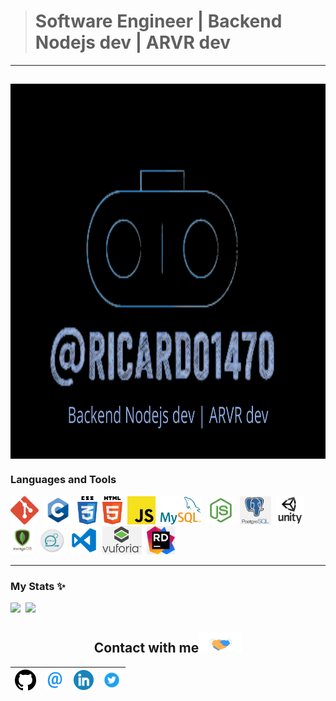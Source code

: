 
> # Software Engineer | Backend Nodejs dev | ARVR dev
---

<a href="personal logo"><img src="https://github.com/ricardo1470/ricardo1470/blob/master/img/Backend.png" align="middle" width="1000" height="600"></a>
---
### Languages and Tools
<code><img height="45" src="https://github.com/ricardo1470/ricardo1470/blob/master/img/Git_logo.png"></code>&nbsp;
<code><img height="45" src="https://github.com/ricardo1470/ricardo1470/blob/master/img/c.png"></code>&nbsp;
<code><img height="45" src="https://github.com/ricardo1470/ricardo1470/blob/master/img/css3_logo.png"></code>&nbsp;
<code><img height="45" src="https://github.com/ricardo1470/ricardo1470/blob/master/img/html5_logo.png"></code>&nbsp;
<code><img height="45" src="https://github.com/ricardo1470/ricardo1470/blob/master/img/js.png"></code>&nbsp;
<code><img height="45" src="https://github.com/ricardo1470/ricardo1470/blob/master/img/mysql.png"></code>&nbsp;
<code><img height="45" src="https://github.com/ricardo1470/ricardo1470/blob/master/img/node2.jpg"></code>&nbsp;
<code><img height="45" src="https://github.com/ricardo1470/ricardo1470/blob/master/img/postgresql.png"></code>&nbsp;
<code><img height="45" src="https://github.com/ricardo1470/ricardo1470/blob/master/img/unity3d-logo.png"></code>&nbsp;
<code><img height="45" src="https://github.com/ricardo1470/ricardo1470/blob/master/img/mongodb-logo.png"></code>&nbsp;
<code><img height="45" src="https://github.com/ricardo1470/ricardo1470/blob/master/img/scrum.png"></code>&nbsp;
<code><img height="45" src="https://github.com/ricardo1470/ricardo1470/blob/master/img/visual-studio-code-logo.png"></code>&nbsp;
<code><img height="45" src="https://github.com/ricardo1470/ricardo1470/blob/master/img/vuforia.png"></code>&nbsp;
<code><img height="45" src="https://github.com/ricardo1470/ricardo1470/blob/master/img/images.jpg"></code>&nbsp;

---
### My Stats ✨
<a><img height="137.3px" src="https://github-readme-stats.vercel.app/api?username=ricardo1470&show_icons=true&theme=react" />&nbsp; <img height="137.3px" src="https://github-readme-stats.vercel.app/api/top-langs/?username=ricardo1470&count_private=true&show_icons=true&theme=react&layout=compact" /></a>
<br>

<div align="center">

<h2>
    Contact with me<img src="https://github.com/ricardo1470/ricardo1470/blob/master/img/Handshake.gif" height="32px">
</h2>

| [<img src="https://github.com/ricardo1470/ricardo1470/blob/master/img/GitHub.png" alt="Github logo" width="34">](https://github.com/ricardo1470/README/blob/master/README.md) | [<img src="https://github.com/ricardo1470/ricardo1470/blob/master/img/email.png" alt="email logo" height="32">](mailto:ricardo.alfonso.camayo@gmail.com) | [<img src="https://github.com/ricardo1470/ricardo1470/blob/master/img/linkedin-icon.png" alt="Linkedin Logo" width="32">](https://www.linkedin.com/in/ricardo-alfonso-camayo/) | [<img src="https://github.com/ricardo1470/ricardo1470/blob/master/img/twitter.png" alt="Twitter Logo" width="30">](https://twitter.com/RICARDO1470) |
|:---:|:---:|:---:|:---:|
